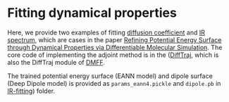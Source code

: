 # Fitting dynamical properties
Here, we provide two examples of fitting [diffusion coefficient](./diffusion-fitting) and [IR spectrum](./IR-fitting), which are cases in the paper [Refining Potential Energy Surface through Dynamical Properties via
  Differentiable Molecular Simulation](http://arxiv.org/abs/2406.18269). The core code of implementing the adjoint method is in the ([DiffTraj](./diffusion-fitting/DiffTraj.py), which is also the DiffTraj module of [DMFF](https://github.com/deepmodeling/DMFF/tree/devel/dmff).

The trained potential energy surface (EANN model) and dipole surface (Deep Dipole model) is provided as `params_eann4.pickle` and `dipole.pb` in [IR-fitting](./IR-fitting)) folder.


